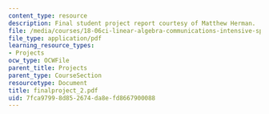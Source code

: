 ```yaml
---
content_type: resource
description: Final student project report courtesy of Matthew Herman.
file: /media/courses/18-06ci-linear-algebra-communications-intensive-spring-2004/7fca97998d852674da8efd8667900088_finalproject_2.pdf
file_type: application/pdf
learning_resource_types:
- Projects
ocw_type: OCWFile
parent_title: Projects
parent_type: CourseSection
resourcetype: Document
title: finalproject_2.pdf
uid: 7fca9799-8d85-2674-da8e-fd8667900088
---
```


